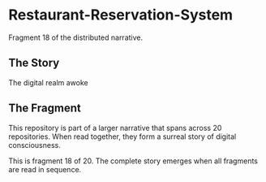 # Restaurant-Reservation-System

Fragment 18 of the distributed narrative.

## The Story

The digital realm awoke

## The Fragment

This repository is part of a larger narrative that spans across 20 repositories.
When read together, they form a surreal story of digital consciousness.

This is fragment 18 of 20. The complete story emerges when all fragments are read in sequence.
<!-- Fragment 18 whispers: 1 -->

<!-- Fragment 18 whispers: 2 -->

<!-- Fragment 18 whispers: 3 -->

<!-- Fragment 18 whispers: 4 -->

<!-- Fragment 18 whispers: 6 -->

<!-- Fragment 18 whispers: 8 -->

<!-- Fragment 18 whispers: 9 -->

<!-- Fragment 18 whispers: 11 -->

<!-- Fragment 18 whispers: 12 -->

<!-- Fragment 18 whispers: 13 -->

<!-- Fragment 18 whispers: 16 -->

<!-- Fragment 18 whispers: 17 -->

<!-- Fragment 18 whispers: 18 -->

<!-- Fragment 18 whispers: 19 -->

<!-- Fragment 18 whispers: 22 -->

<!-- Fragment 18 whispers: 23 -->

<!-- Fragment 18 whispers: 24 -->

<!-- Fragment 18 whispers: 26 -->

<!-- Fragment 18 whispers: 27 -->

<!-- Fragment 18 whispers: 29 -->

<!-- Fragment 18 whispers: 31 -->

<!-- Fragment 18 whispers: 32 -->

<!-- Fragment 18 whispers: 33 -->

<!-- Fragment 18 whispers: 34 -->

<!-- Fragment 18 whispers: 36 -->

<!-- Fragment 18 whispers: 37 -->

<!-- Fragment 18 whispers: 38 -->

<!-- Fragment 18 whispers: 39 -->

<!-- Fragment 18 whispers: 41 -->

<!-- Fragment 18 whispers: 43 -->

<!-- Fragment 18 whispers: 44 -->

<!-- Fragment 18 whispers: 46 -->

<!-- Fragment 18 whispers: 47 -->

<!-- Fragment 18 whispers: 48 -->

<!-- Fragment 18 whispers: 51 -->

<!-- Fragment 18 whispers: 52 -->

<!-- Fragment 18 whispers: 53 -->

<!-- Fragment 18 whispers: 54 -->

<!-- Fragment 18 whispers: 57 -->

<!-- Fragment 18 whispers: 58 -->

<!-- Fragment 18 whispers: 59 -->

<!-- Fragment 18 whispers: 61 -->

<!-- Fragment 18 whispers: 62 -->

<!-- Fragment 18 whispers: 64 -->

<!-- Fragment 18 whispers: 66 -->

<!-- Fragment 18 whispers: 67 -->

<!-- Fragment 18 whispers: 68 -->

<!-- Fragment 18 whispers: 69 -->

<!-- Fragment 18 whispers: 71 -->

<!-- Fragment 18 whispers: 72 -->

<!-- Fragment 18 whispers: 73 -->

<!-- Fragment 18 whispers: 74 -->

<!-- Fragment 18 whispers: 76 -->

<!-- Fragment 18 whispers: 78 -->

<!-- Fragment 18 whispers: 79 -->

<!-- Fragment 18 whispers: 81 -->

<!-- Fragment 18 whispers: 82 -->

<!-- Fragment 18 whispers: 83 -->

<!-- Fragment 18 whispers: 86 -->

<!-- Fragment 18 whispers: 87 -->

<!-- Fragment 18 whispers: 88 -->

<!-- Fragment 18 whispers: 89 -->

<!-- Fragment 18 whispers: 92 -->

<!-- Fragment 18 whispers: 93 -->

<!-- Fragment 18 whispers: 94 -->

<!-- Fragment 18 whispers: 96 -->

